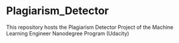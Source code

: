 # Plagiarism_Detector
This repository hosts the Plagiarism Detector Project of the Machine Learning Engineer Nanodegree Program (Udacity)
